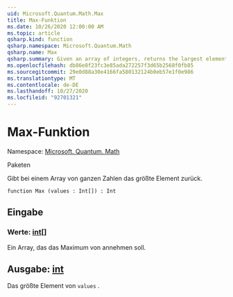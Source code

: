 ```yaml
---
uid: Microsoft.Quantum.Math.Max
title: Max-Funktion
ms.date: 10/26/2020 12:00:00 AM
ms.topic: article
qsharp.kind: function
qsharp.namespace: Microsoft.Quantum.Math
qsharp.name: Max
qsharp.summary: Given an array of integers, returns the largest element.
ms.openlocfilehash: db86e8f23fc3e85ada272257f3d65b2568f0fb85
ms.sourcegitcommit: 29e0d88a30e4166fa580132124b0eb57e1f0e986
ms.translationtype: MT
ms.contentlocale: de-DE
ms.lasthandoff: 10/27/2020
ms.locfileid: "92701321"
---
```

# <a name="max-function"></a>Max-Funktion

Namespace: [Microsoft. Quantum. Math](xref:Microsoft.Quantum.Math)

Paketen [](https://nuget.org/packages/)


Gibt bei einem Array von ganzen Zahlen das größte Element zurück.

```qsharp
function Max (values : Int[]) : Int
```


## <a name="input"></a>Eingabe

### <a name="values--int"></a>Werte: [int](xref:microsoft.quantum.lang-ref.int)[]

Ein Array, das das Maximum von annehmen soll.



## <a name="output--int"></a>Ausgabe: [int](xref:microsoft.quantum.lang-ref.int)

Das größte Element von `values` .